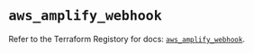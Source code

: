 # `aws_amplify_webhook`

Refer to the Terraform Registory for docs: [`aws_amplify_webhook`](https://registry.terraform.io/providers/hashicorp/aws/5.19.0/docs/resources/amplify_webhook).
